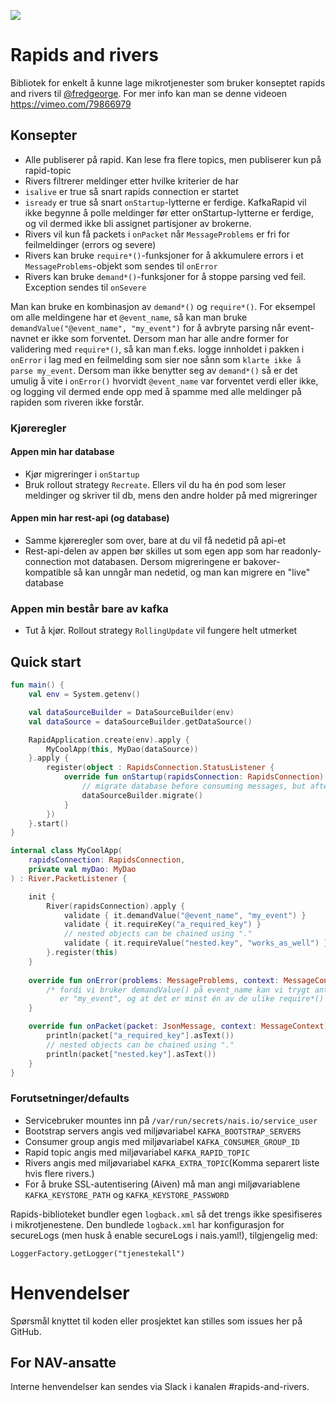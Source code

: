 [![](https://jitpack.io/v/navikt/rapids-and-rivers.svg)](https://jitpack.io/#navikt/rapids-and-rivers)

# Rapids and rivers

Bibliotek for enkelt å kunne lage mikrotjenester som bruker konseptet rapids and rivers til [@fredgeorge](https://github.com/fredgeorge/). For mer info kan man se denne videoen https://vimeo.com/79866979

## Konsepter

- Alle publiserer på rapid. Kan lese fra flere topics, men publiserer kun på rapid-topic
- Rivers filtrerer meldinger etter hvilke kriterier de har
- `isalive` er true så snart rapids connection er startet
- `isready` er true så snart `onStartup`-lytterne er ferdige. KafkaRapid vil ikke begynne å polle meldinger før etter 
onStartup-lytterne er ferdige, og vil dermed ikke bli assignet partisjoner av brokerne.
- Rivers vil kun få packets i `onPacket` når `MessageProblems` er fri for feilmeldinger (errors og severe)
- Rivers kan bruke `require*()`-funksjoner for å akkumulere errors i et `MessageProblems`-objekt som sendes til `onError`
- Rivers kan bruke `demand*()`-funksjoner for å stoppe parsing ved feil. Exception sendes til `onSevere`

Man kan bruke en kombinasjon av `demand*()` og `require*()`. For eksempel om alle meldingene har et `@event_name`, så kan man bruke 
`demandValue("@event_name", "my_event")` for å avbryte parsing når event-navnet er ikke som forventet. Dersom man har alle andre former
for validering med `require*()`, så kan man f.eks. logge innholdet i pakken i `onError` i lag med en feilmelding som sier noe sånn som `klarte ikke å parse my_event`.
Dersom man ikke benytter seg av `demand*()` så er det umulig å vite i `onError()` hvorvidt `@event_name` var forventet verdi eller ikke, og logging vil dermed ende opp med å spamme
med alle meldinger på rapiden som riveren ikke forstår.

### Kjøreregler

#### Appen min har database

- Kjør migreringer i `onStartup`
- Bruk rollout strategy `Recreate`. Ellers vil du ha én pod som leser meldinger og skriver til db, mens den andre holder på med migreringer 

#### Appen min har rest-api (og database)

- Samme kjøreregler som over, bare at du vil få nedetid på api-et
- Rest-api-delen av appen bør skilles ut som egen app som har readonly-connection mot databasen. Dersom migreringene er 
bakover-kompatible så kan unngår man nedetid, og man kan migrere en "live" database

### Appen min består bare av kafka

- Tut å kjør. Rollout strategy `RollingUpdate` vil fungere helt utmerket

## Quick start 

```kotlin
fun main() {
    val env = System.getenv()

    val dataSourceBuilder = DataSourceBuilder(env)
    val dataSource = dataSourceBuilder.getDataSource()

    RapidApplication.create(env).apply {
        MyCoolApp(this, MyDao(dataSource))
    }.apply {
        register(object : RapidsConnection.StatusListener {
            override fun onStartup(rapidsConnection: RapidsConnection) {
                // migrate database before consuming messages, but after rapids have started (and isalive returns OK)
                dataSourceBuilder.migrate()
            }
        })
    }.start()
}

internal class MyCoolApp(
    rapidsConnection: RapidsConnection,
    private val myDao: MyDao
) : River.PacketListener {

    init {
        River(rapidsConnection).apply {
            validate { it.demandValue("@event_name", "my_event") }
            validate { it.requireKey("a_required_key") }
            // nested objects can be chained using "."
            validate { it.requireValue("nested.key", "works_as_well") }
        }.register(this)
    }
   
    override fun onError(problems: MessageProblems, context: MessageContext) {
        /* fordi vi bruker demandValue() på event_name kan vi trygt anta at meldingen
           er "my_event", og at det er minst én av de ulike require*() som har feilet */   
    }

    override fun onPacket(packet: JsonMessage, context: MessageContext) {
        println(packet["a_required_key"].asText())
        // nested objects can be chained using "."
        println(packet["nested.key"].asText())
    }
}    
```

### Forutsetninger/defaults

- Servicebruker mountes inn på `/var/run/secrets/nais.io/service_user`
- Bootstrap servers angis ved miljøvariabel `KAFKA_BOOTSTRAP_SERVERS`
- Consumer group angis med miljøvariabel `KAFKA_CONSUMER_GROUP_ID`
- Rapid topic angis med miljøvariabel `KAFKA_RAPID_TOPIC`
- Rivers angis med miljøvariabel `KAFKA_EXTRA_TOPIC`(Komma separert liste hvis flere rivers.)
- For å bruke SSL-autentisering (Aiven) må man angi miljøvariablene `KAFKA_KEYSTORE_PATH` og `KAFKA_KEYSTORE_PASSWORD`

Rapids-biblioteket bundler egen `logback.xml` så det trengs ikke spesifiseres i mikrotjenestene.
Den bundlede `logback.xml` har konfigurasjon for secureLogs (men husk å enable secureLogs i nais.yaml!), tilgjengelig med:
```
LoggerFactory.getLogger("tjenestekall")
```

# Henvendelser

Spørsmål knyttet til koden eller prosjektet kan stilles som issues her på GitHub.

## For NAV-ansatte

Interne henvendelser kan sendes via Slack i kanalen #rapids-and-rivers.
